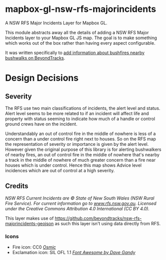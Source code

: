 # mapbox-gl-nsw-rfs-majorincidents

A NSW RFS Major Incidents Layer for Mapbox GL.

This module abstracts away all the details of adding a NSW RFS Major Incidents layer to your Mapbox GL JS map. The goal is to make something which works out of the box rather than having every aspect configurable.

It was written specifically to [add information about bushfires nearby bushwalks on BeyondTracks](https://www.beyondtracks.com).

# Design Decisions
## Severity

The RFS use two main classifications of incidents, the alert level and status. Alert level seems to be more related to if an incident will affect life and property with status seeming to indicate how much of a handle or control ground crews have on the incident.

Understandably an out of control fire in the middle of nowhere is less of a concern than a under control fire right next to houses. So on the RFS map the representation of severity or importance is given by the alert level. However given the original purpose of this library is for alerting bushwalkers of nearby fires, an out of control fire in the middle of nowhere that's nearby a track in the middle of nowhere of much greater concern than a fire near houses which is under control. Hence this map shows Advice level incidences which are out of control at a high severity.

## Credits
_NSW RFS Current Incidents are © State of New South Wales (NSW Rural Fire Service). For current information go to www.rfs.nsw.gov.au. Licensed under the Creative Commons Attribution 4.0 International (CC BY 4.0)._

This layer makes use of https://github.com/beyondtracks/nsw-rfs-majorincidents-geojson as such this layer isn't using data directly from RFS.

### Icons
 - Fire icon:  CC0 [_Osmic_](https://gitlab.com/gmgeo/osmic)
 - Exclamation icon: SIL OFL 1.1 [_Font Awesome by Dave Gandy_](http://fontawesome.io)
